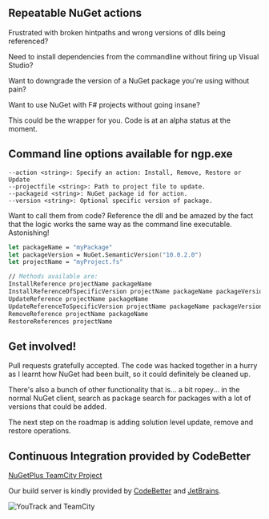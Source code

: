 ## Repeatable NuGet actions

Frustrated with broken hintpaths and wrong versions of dlls being referenced?

Need to install dependencies from the commandline without firing up Visual Studio?

Want to downgrade the version of a NuGet package you're using without pain?

Want to use NuGet with F# projects without going insane?

This could be the wrapper for you. Code is at an alpha status at the moment.

## Command line options available for ngp.exe

    --action <string>: Specify an action: Install, Remove, Restore or Update
    --projectfile <string>: Path to project file to update.
    --packageid <string>: NuGet package id for action.
    --version <string>: Optional specific version of package.

Want to call them from code? Reference the dll and be amazed by the fact that the logic works the same way as the command line executable. Astonishing!

```fsharp
let packageName = "myPackage"
let packageVersion = NuGet.SemanticVersion("10.0.2.0")
let projectName = "myProject.fs"

// Methods available are:
InstallReference projectName packageName
InstallReferenceOfSpecificVersion projectName packageName packageVersion
UpdateReference projectName packageName
UpdateReferenceToSpecificVersion projectName packageName packageVersion
RemoveReference projectName packageName
RestoreReferences projectName
```

## Get involved!

Pull requests gratefully accepted. The code was hacked together in a hurry as I learnt how NuGet had
been built, so it could definitely be cleaned up.

There's also a bunch of other functionality that is... a bit ropey... in the normal NuGet client,
search as package search for packages with a lot of versions that could be added.

The next step on the roadmap is adding solution level update, remove and restore operations.

## Continuous Integration provided by CodeBetter

[NuGetPlus TeamCity Project](http://teamcity.codebetter.com/project.html?projectId=project363)

Our build server is kindly provided by [CodeBetter](http://codebetter.com/) and [JetBrains](http://www.jetbrains.com/).

![YouTrack and TeamCity](http://www.jetbrains.com/img/banners/Codebetter300x250.png) 
